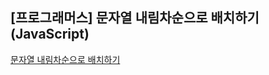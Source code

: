 ## **\[프로그래머스\] 문자열 내림차순으로 배치하기(JavaScript)**
[문자열 내림차순으로 배치하기](https://school.programmers.co.kr/learn/courses/30/lessons/12917)